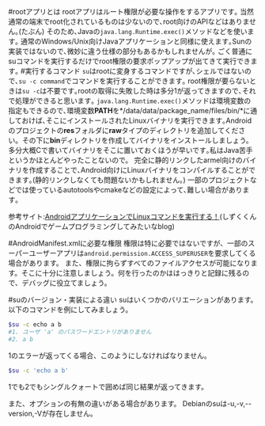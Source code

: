 #rootアプリとは
rootアプリはルート権限が必要な操作をするアプリです｡
当然通常の端末でroot化されているものは少ないので､root向けのAPIなどはありません｡(たぶん)
そのため､Javaの`java.lang.Runtime.exec()`メソッドなどを使います｡
通常のWindows/Unix向けJavaアプリケーションと同様に使えます｡Sunの実装ではないので､微妙に違う仕様の部分もあるかもしれませんが｡
ごく普通にsuコマンドを実行するだけでroot権限の要求ポップアップが出てきて実行できます｡
#実行するコマンド
`su`はrootに変身するコマンドですが､シェルではないので､`su -c command`でコマンドを実行することができます｡
root権限が要らないときは`su -c`は不要です｡rootの取得に失敗した時は多分1が返ってきますので､それで処理ができると思います｡
`java.lang.Runtime.exec()`メソッドは環境変数の指定もできるので､環境変数**PATH**を*/data/data/package_name/files/bin/*に通しておけば､そこにインストールされたLinuxバイナリを実行できます｡Androidのプロジェクトの**res**フォルダに**raw**タイプのディレクトリを追加してください。その下に**bin**ディレクトリを作成してバイナリをインストールしましょう。
多分大概Cで書いてバイナリをそこに置いておくほうが早いです｡私はJava苦手というかほとんどやったことないので。
完全に静的リンクしたarmel向けのバイナリを作成することで､Android向けにLinuxバイナリをコンパイルすることができます｡(静的リンクしなくても問題ないかもしれません。)
一部のプロジェクトなどでは使っているautotoolsやcmakeなどの設定によって､難しい場合があります｡


参考サイト:<a href="http://blog.livedoor.jp/shizuku_kun/archives/51596903.html">AndroidアプリケーションでLinuxコマンドを実行する！</a>(しずくくんのAndroidでゲームプログラミングしてみたいなblog)

#AndroidManifest.xmlに必要な権限
権限は特に必要ではないですが、一部のスーパーユーザーアプリは`android.permission.ACCESS_SUPERUSER`を要求してくる場合があります。
また、権限に拘らずすべてのファイルアクセスが可能になります。そこに十分に注意しましょう。何を行ったのかははっきりと記録に残るので、デバッグに役立てましょう。

#suのバージョン・実装による違い
suはいくつかのバリエーションがあります。以下のコマンドを例にしてみましょう。

```bash
$su -c echo a b
#1. ユーザ 'a' のパスワードエントリがありません
#2. a b
```
1のエラーが返ってくる場合、このようにしなければなりません。

```bash
$su -c 'echo a b'
```
1でも2でもシングルクォートで囲めば同じ結果が返ってきます。

また、オプションの有無の違いがある場合があります。
Debianのsuは-u,-v,--version,-Vが存在しません。
